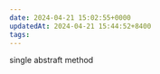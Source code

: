 ```yaml
---
date: 2024-04-21 15:02:55+0000
updatedAt: 2024-04-21 15:44:52+8400
tags: 
---
```

single abstraft method